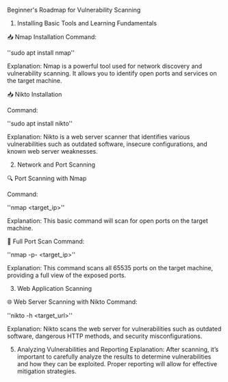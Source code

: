 Beginner's Roadmap for Vulnerability Scanning



1. Installing Basic Tools and Learning Fundamentals

📥 Nmap Installation
Command:

''sudo apt install nmap''

Explanation: Nmap is a powerful tool used for network discovery and vulnerability scanning. It allows you to identify open ports and services on the target machine.



📥 Nikto Installation

Command:

''sudo apt install nikto''

Explanation: Nikto is a web server scanner that identifies various vulnerabilities such as outdated software, insecure configurations, and known web server weaknesses.

2. Network and Port Scanning

🔍 Port Scanning with Nmap

Command:

''nmap <target_ip>''

Explanation: This basic command will scan for open ports on the target machine.

🔎 Full Port Scan
Command:

''nmap -p- <target_ip>''

Explanation: This command scans all 65535 ports on the target machine, providing a full view of the exposed ports.

3. Web Application Scanning

🌐 Web Server Scanning with Nikto
Command:


''nikto -h <target_url>''

Explanation: Nikto scans the web server for vulnerabilities such as outdated software, dangerous HTTP methods, and security misconfigurations.

5. Analyzing Vulnerabilities and Reporting
Explanation: After scanning, it’s important to carefully analyze the results to determine vulnerabilities and how they can be exploited. Proper reporting will allow for effective mitigation strategies.



